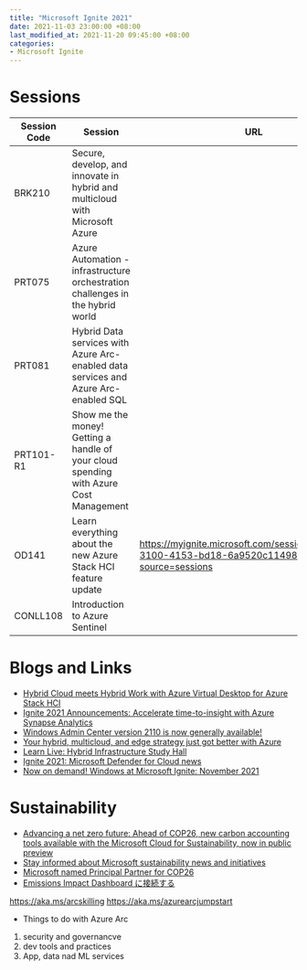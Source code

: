```yaml
---
title: "Microsoft Ignite 2021"
date: 2021-11-03 23:00:00 +08:00
last_modified_at: 2021-11-20 09:45:00 +08:00
categories:
- Microsoft Ignite
---
```


# Sessions
|Session Code|Session|URL|
|--|--|--|
|BRK210|Secure, develop, and innovate in hybrid and multicloud with Microsoft Azure|
|PRT075|Azure Automation - infrastructure orchestration challenges in the hybrid world|
|PRT081|Hybrid Data services with Azure Arc-enabled data services and Azure Arc-enabled SQL|
|PRT101-R1|Show me the money! Getting a handle of your cloud spending with Azure Cost Management|
|OD141|Learn everything about the new Azure Stack HCI feature update|https://myignite.microsoft.com/sessions/7384a019-3100-4153-bd18-6a9520c11498?source=sessions|
|CONLL108|Introduction to Azure Sentinel|

# Blogs and Links
+ [Hybrid Cloud meets Hybrid Work with Azure Virtual Desktop for Azure Stack HCI](https://techcommunity.microsoft.com/t5/azure-virtual-desktop/hybrid-cloud-meets-hybrid-work-with-azure-virtual-desktop-for/ba-p/2912191)
+ [Ignite 2021 Announcements: Accelerate time-to-insight with Azure Synapse Analytics](https://techcommunity.microsoft.com/t5/azure-synapse-analytics/ignite-2021-announcements-accelerate-time-to-insight-with-azure/ba-p/2912147)
+ [Windows Admin Center version 2110 is now generally available!](https://techcommunity.microsoft.com/t5/windows-admin-center-blog/windows-admin-center-version-2110-is-now-generally-available/ba-p/2911579)
+ [Your hybrid, multicloud, and edge strategy just got better with Azure](https://azure.microsoft.com/en-us/blog/your-hybrid-multicloud-and-edge-strategy-just-got-better-with-azure/)
+ [Learn Live: Hybrid Infrastructure Study Hall](https://docs.microsoft.com/en-us/events/learntv/learnlive-hybrid-infrastructure-study-hall/?WT.mc_id=learnlive-45902)
+ [Ignite 2021: Microsoft Defender for Cloud news](https://techcommunity.microsoft.com/t5/microsoft-defender-for-cloud/ignite-2021-microsoft-defender-for-cloud-news/ba-p/2882807)
+ [Now on demand! Windows at Microsoft Ignite: November 2021](https://techcommunity.microsoft.com/t5/windows-it-pro-blog/now-on-demand-windows-at-microsoft-ignite-november-2021/ba-p/2888380)

# Sustainability
+ [Advancing a net zero future: Ahead of COP26, new carbon accounting tools available with the Microsoft Cloud for Sustainability, now in public preview](https://blogs.microsoft.com/blog/2021/10/27/advancing-a-net-zero-future-ahead-of-cop26-new-carbon-accounting-tools-available-with-the-microsoft-cloud-for-sustainability-now-in-public-preview/)
+ [Stay informed about Microsoft sustainability news and initiatives](https://info.microsoft.com/ww-landing-learnmore.html)
+ [Microsoft named Principal Partner for COP26](https://blogs.microsoft.com/on-the-issues/2021/06/25/microsoft-principal-partner-cop26-un/)
+ [Emissions Impact Dashboard に接続する](https://docs.microsoft.com/ja-jp/power-bi/connect-data/service-connect-to-emissions-impact-dashboard)


https://aka.ms/arcskilling
https://aka.ms/azurearcjumpstart

+ Things to do with Azure Arc
1. security and governancve
2. dev tools and practices
3. App, data nad ML services

